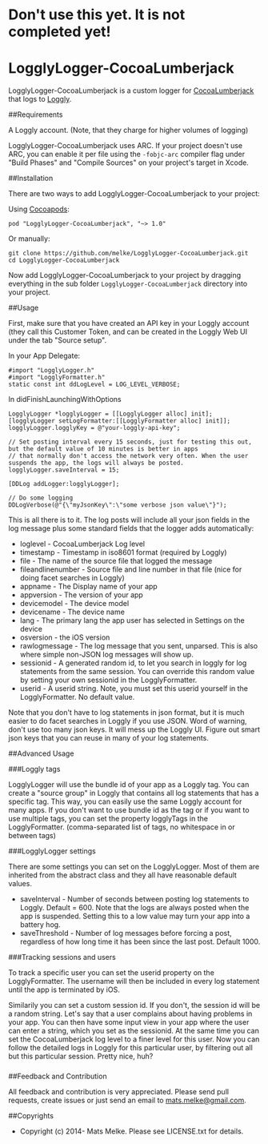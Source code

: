 # Don't use this yet. It is not completed yet!

# LogglyLogger-CocoaLumberjack

LogglyLogger-CocoaLumberjack is a custom logger for [CocoaLumberjack](https://github.com/CocoaLumberjack/CocoaLumberjack) that logs to [Loggly](https://www.loggly.com/).

##Requirements

A Loggly account. (Note, that they charge for higher volumes of logging)

LogglyLogger-CocoaLumberjack uses ARC. If your project doesn't use ARC, you can enable it per file using the `-fobjc-arc` compiler flag under "Build Phases" and "Compile Sources" on your project's target in Xcode.

##Installation

There are two ways to add LogglyLogger-CocoaLumberjack to your project:

Using [Cocoapods](cocoapods.org):

    pod "LogglyLogger-CocoaLumberjack", "~> 1.0"

Or manually:

    git clone https://github.com/melke/LogglyLogger-CocoaLumberjack.git
    cd LogglyLogger-CocoaLumberjack

Now add LogglyLogger-CocoaLumberjack to your project by dragging everything in the sub folder `LogglyLogger-CocoaLumberjack` directory into your project.

##Usage

First, make sure that you have created an API key in your Loggly account (they call this Customer Token, and can be created
in the Loggly Web UI under the tab "Source setup".

In your App Delegate:

    #import "LogglyLogger.h"
    #import "LogglyFormatter.h"
    static const int ddLogLevel = LOG_LEVEL_VERBOSE;

In didFinishLaunchingWithOptions

    LogglyLogger *logglyLogger = [[LogglyLogger alloc] init];
    [logglyLogger setLogFormatter:[[LogglyFormatter alloc] init]];
    logglyLogger.logglyKey = @"your-loggly-api-key";

    // Set posting interval every 15 seconds, just for testing this out, but the default value of 10 minutes is better in apps
    // that normally don't access the network very often. When the user suspends the app, the logs will always be posted.
    logglyLogger.saveInterval = 15;

    [DDLog addLogger:logglyLogger];

    // Do some logging
    DDLogVerbose(@"{\"myJsonKey\":\"some verbose json value\"}");

This is all there is to it. The log posts will include all your json fields in the log message plus some standard fields that the logger adds automatically:

  - loglevel - CocoaLumberjack Log level
  - timestamp - Timestamp in iso8601 format (required by Loggly)
  - file - The name of the source file that logged the message
  - fileandlinenumber - Source file and line number in that file (nice for doing facet searches in Loggly)
  - appname - The Display name of your app
  - appversion - The version of your app
  - devicemodel - The device model
  - devicename - The device name
  - lang - The primary lang the app user has selected in Settings on the device
  - osversion - the iOS version
  - rawlogmessage - The log message that you sent, unparsed. This is also where simple non-JSON log messages will show up.
  - sessionid - A generated random id, to let you search in loggly for log statements from the same session. You can override this random value by setting your own sessionid in the LogglyFormatter.
  - userid - A userid string. Note, you must set this userid yourself in the LogglyFormatter. No default value.

Note that you don't have to log statements in json format, but it is much easier to do facet searches in Loggly if you use JSON.
Word of warning, don't use too many json keys. It will mess up the Loggly UI. Figure out smart json keys that you can reuse
in many of your log statements.

##Advanced Usage

###Loggly tags

LogglyLogger will use the bundle id of your app as a Loggly tag. You can create a "source group" in Loggly
that contains all log statements that has a specific tag. This way, you can easily use the same Loggly
account for many apps. If you don't want to use bundle id as the tag or if you want to
use multiple tags, you can set the property logglyTags in the LogglyFormatter.
(comma-separated list of tags, no whitespace in or between tags)

###LogglyLogger settings

There are some settings you can set on the LogglyLogger. Most of them are inherited from the abstract class and
they all have reasonable default values.

  - saveInterval - Number of seconds between posting log statements to Loggly. Default = 600. Note that the logs are always posted when the app is suspended. Setting this to a low value may turn your app into a battery hog.
  - saveThreshold - Number of log messages before forcing a post, regardless of how long time it has been since the last post. Default 1000.

###Tracking sessions and users

To track a specific user you can set the userid property on the LogglyFormatter. The username
will then be included in every log statement until the app is terminated by iOS.

Similarily you can set a custom session id. If you don't, the session id will be a random string.
Let's say that a user complains about having problems in your app. You can then have some input view
in your app where the user can enter a string, which you set as the sessionid. At the same time
you can set the CocoaLumberjack log level to a finer level for this user. Now you can follow
the detailed logs in Loggly for this particular user, by filtering out all but this particular session.
Pretty nice, huh?

###

##Feedback and Contribution

All feedback and contribution is very appreciated. Please send pull requests, create issues
or just send an email to [mats.melke@gmail.com](mailto:mats.melke@gmail.com).

##Copyrights

* Copyright (c) 2014- Mats Melke. Please see LICENSE.txt for details.